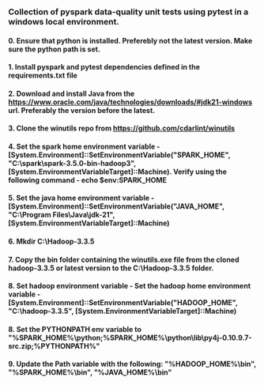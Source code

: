 ### Collection of pyspark data-quality unit tests using pytest in a windows local environment.

#### 0. Ensure that python is installed. Preferebly not the latest version. Make sure the python path is set.
#### 1. Install pyspark and pytest dependencies defined in the requirements.txt file
#### 2. Download and install Java from the https://www.oracle.com/java/technologies/downloads/#jdk21-windows url. Preferably the version before the latest.
#### 3. Clone the winutils repo from https://github.com/cdarlint/winutils
#### 4. Set the spark home environment variable - [System.Environment]::SetEnvironmentVariable("SPARK_HOME", "C:\spark\spark-3.5.0-bin-hadoop3", [System.EnvironmentVariableTarget]::Machine). Verify using the following command - echo $env:SPARK_HOME
#### 5. Set the java home environment variable - [System.Environment]::SetEnvironmentVariable("JAVA_HOME", "C:\Program Files\Java\jdk-21", [System.EnvironmentVariableTarget]::Machine)
#### 6. Mkdir C:\Hadoop-3.3.5
#### 7. Copy the bin folder containing the winutils.exe file from the cloned hadoop-3.3.5 or latest version to the C:\Hadoop-3.3.5 folder.
#### 8. Set hadoop environment variable - Set the hadoop home environment variable - [System.Environment]::SetEnvironmentVariable("HADOOP_HOME", "C:\hadoop-3.3.5", [System.EnvironmentVariableTarget]::Machine)
#### 8. Set the PYTHONPATH env variable to "%SPARK_HOME%\python;%SPARK_HOME%\python\lib\py4j-0.10.9.7-src.zip;%PYTHONPATH%"
#### 9. Update the Path variable with the following: "%HADOOP_HOME%\bin", "%SPARK_HOME%\bin", "%JAVA_HOME%\bin"


